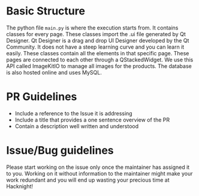 # Basic Structure
The python file `main.py` is where the execution starts from. It contains classes for every page. These classes import the .ui file generated by Qt Designer. Qt Designer is a drag and drop UI Designer developed by the Qt Community. It does not have a steep learning curve and you can learn it easily. These classes contain all the elements in that specific page. These pages are connected to each other through a QStackedWidget. We use this API called ImageKitIO to manage all images for the products. The database is also hosted online and uses MySQL. 

# PR Guidelines
- Include a reference to the Issue it is addressing
- Include a title that provides a one sentence overview of the PR
- Contain a description well written and understood

# Issue/Bug guidelines
Please start working on the issue only once the maintainer has assigned it to you. Working on it without information to the maintainer might make your work redundant and you will end up wasting your precious time at Hacknight! 
